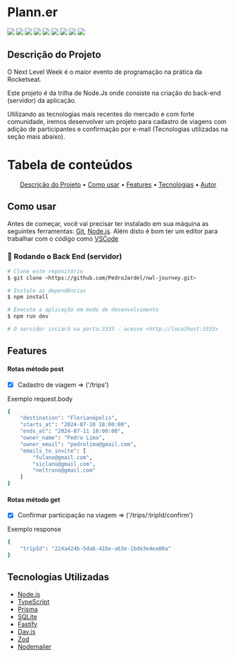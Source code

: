 <h1> Plann.er </h1>
<p>
  <img src="https://img.shields.io/static/v1?label=Node.js&message=v. 21.6.2&color=5FA04E&style=flat-sqare&logo=nodedotjs&logoColor=white"/>
  <img src="https://img.shields.io/static/v1?label=npm&message=v. 10.8.1&color=CB3837&style=flat-sqare&logo=npm&logoColor=white"/>
  <img src="https://img.shields.io/static/v1?label=TypeScript&message=v. 5.5.3&color=3178C6&style=flat-sqare&logo=typescript&logoColor=white"/>
  <img src="https://img.shields.io/static/v1?label=JavaScript&message=ECMAScript 2024&color=F7DF1E&style=flat-sqare&logo=javascript&logoColor=white"/>
  <img src="https://img.shields.io/static/v1?label=Fastify&message=v. 4.28.1&color=000000&style=flat-sqare&logo=fastify&logoColor=white"/>
  <img src="https://img.shields.io/static/v1?label=Prisma&message=v. 5.16.1&color=2D3748&style=flat-sqare&logo=prisma&logoColor=white"/>
  <img src="https://img.shields.io/static/v1?label=SQLite&message=v. 3.0&color=003B57&style=flat-sqare&logo=sqlite&logoColor=white"/>
  <img src="https://img.shields.io/static/v1?label=Zod&message=v. 3.23.8&color=3E67B1&style=flat-sqare&logo=zod&logoColor=white"/>
  <img src="https://img.shields.io/static/v1?label=Environment&message=.env&color=ECD53F&style=flat-sqare&logo=dotenv&logoColor=white"/>
</p>

## Descrição do Projeto

O Next Level Week é o maior evento de programação na prática da Rocketseat.

Este projeto é da trilha de Node.Js onde consiste na criação do back-end (servidor) da aplicação.

Utilizando as tecnologias mais recentes do mercado e com forte comunidade, iremos desenvolver um projeto para cadastro de viagens com adição de participantes e confirmação por e-mail (Tecnologias utilizadas na seção mais abaixo).

Tabela de conteúdos
=================
<p align="center">
 <a href="#descricao-do-projeto">Descrição do Projeto</a> •
 <a href="#como-usar">Como usar</a> • 
 <a href="#features">Features</a> • 
 <a href="#tecnologias">Tecnologias</a> • 
 <a href="#autor">Autor</a>
</p>

## Como usar
Antes de começar, você vai precisar ter instalado em sua máquina as seguintes ferramentas:
[Git](https://git-scm.com), [Node.js](https://nodejs.org/en/).
Além disto é bom ter um editor para trabalhar com o código como [VSCode](https://code.visualstudio.com/)

### 🎲 Rodando o Back End (servidor)

```bash
# Clone este repositório
$ git clone <https://github.com/PedroJardel/nwl-journey.git>

# Instale as dependências
$ npm install

# Execute a aplicação em modo de desenvolvimento
$ npm run dev

# O servidor inciará na porta:3333 - acesse <http://localhost:3333>
```

## Features
#### Rotas método post
- [x] Cadastro de viagem => ('/trips')

Exemplo request.body
```bash
{
	"destination": "Florianópolis",
	"starts_at": "2024-07-10 18:00:00",
	"ends_at": "2024-07-11 18:00:00",
	"owner_name": "Pedro Lima",
	"owner_email": "pedrolima@gmail.com",
	"emails_to_invite": [
		"fulano@gmail.com",
		"siclano@gmail.com",
		"neltrano@gmail.com"
	]
}
```

#### Rotas método get
- [x] Confirmar participação na viagem => ('/trips/:tripId/confirm')

Exemplo response
```bash
{
	"tripId": "224a424b-5da6-41be-a63e-1bde3e4ea08a"
}
```

## Tecnologias Utilizadas
- [Node.js](https://nodejs.org/pt)
- [TypeScript](https://www.typescriptlang.org/)
- [Prisma](https://www.prisma.io/)
- [SQLite](https://www.sqlite.org/)
- [Fastify](https://fastify.dev/)
- [Day.js](https://day.js.org/)
- [Zod](https://zod.dev/)
- [Nodemailer](https://nodemailer.com/)

